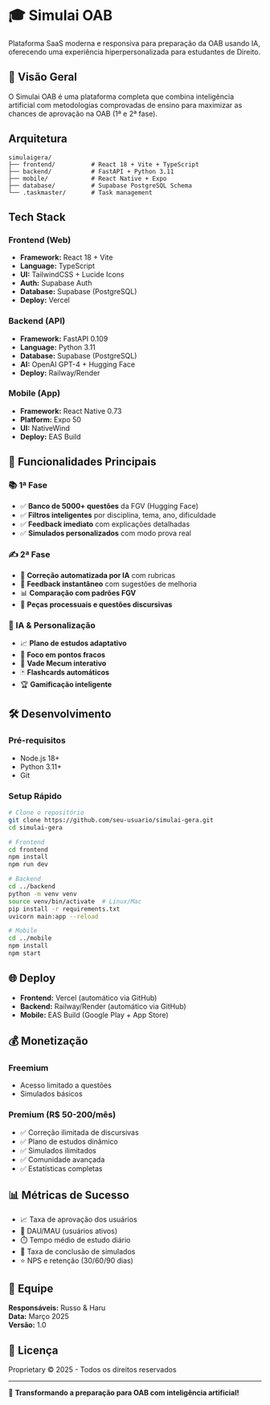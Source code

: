 # 🎓 Simulai OAB

Plataforma SaaS moderna e responsiva para preparação da OAB usando IA, oferecendo uma experiência hiperpersonalizada para estudantes de Direito.

## 🎯 Visão Geral

O Simulai OAB é uma plataforma completa que combina inteligência artificial com metodologias comprovadas de ensino para maximizar as chances de aprovação na OAB (1ª e 2ª fase).

## Arquitetura

```
simulaigera/
├── frontend/          # React 18 + Vite + TypeScript
├── backend/           # FastAPI + Python 3.11
├── mobile/            # React Native + Expo
├── database/          # Supabase PostgreSQL Schema
└── .taskmaster/       # Task management
```

## Tech Stack

### Frontend (Web)
- **Framework:** React 18 + Vite
- **Language:** TypeScript
- **UI:** TailwindCSS + Lucide Icons
- **Auth:** Supabase Auth
- **Database:** Supabase (PostgreSQL)
- **Deploy:** Vercel

### Backend (API)
- **Framework:** FastAPI 0.109
- **Language:** Python 3.11
- **Database:** Supabase (PostgreSQL)
- **AI:** OpenAI GPT-4 + Hugging Face
- **Deploy:** Railway/Render

### Mobile (App)
- **Framework:** React Native 0.73
- **Platform:** Expo 50
- **UI:** NativeWind
- **Deploy:** EAS Build

## 🧩 Funcionalidades Principais

### 📚 1ª Fase
- ✅ **Banco de 5000+ questões** da FGV (Hugging Face)
- ✅ **Filtros inteligentes** por disciplina, tema, ano, dificuldade
- ✅ **Feedback imediato** com explicações detalhadas
- ✅ **Simulados personalizados** com modo prova real

### ✍️ 2ª Fase
- 🤖 **Correção automatizada por IA** com rubricas
- 📝 **Feedback instantâneo** com sugestões de melhoria
- 📊 **Comparação com padrões FGV**
- 🎯 **Peças processuais e questões discursivas**

### 🧠 IA & Personalização
- 📈 **Plano de estudos adaptativo**
- 🎯 **Foco em pontos fracos**
- 📖 **Vade Mecum interativo**
- 🃏 **Flashcards automáticos**
- 🏆 **Gamificação inteligente**

## 🛠️ Desenvolvimento

### Pré-requisitos
- Node.js 18+
- Python 3.11+
- Git

### Setup Rápido

```bash
# Clone o repositório
git clone https://github.com/seu-usuario/simulai-gera.git
cd simulai-gera

# Frontend
cd frontend
npm install
npm run dev

# Backend
cd ../backend
python -m venv venv
source venv/bin/activate  # Linux/Mac
pip install -r requirements.txt
uvicorn main:app --reload

# Mobile
cd ../mobile
npm install
npm start
```

## 🌐 Deploy

- **Frontend:** Vercel (automático via GitHub)
- **Backend:** Railway/Render (automático via GitHub)
- **Mobile:** EAS Build (Google Play + App Store)

## 💰 Monetização

### Freemium
- Acesso limitado a questões
- Simulados básicos

### Premium (R$ 50-200/mês)
- ✅ Correção ilimitada de discursivas
- ✅ Plano de estudos dinâmico
- ✅ Simulados ilimitados
- ✅ Comunidade avançada
- ✅ Estatísticas completas

## 📊 Métricas de Sucesso

- 📈 Taxa de aprovação dos usuários
- 👥 DAU/MAU (usuários ativos)
- ⏱️ Tempo médio de estudo diário
- 🎯 Taxa de conclusão de simulados
- ⭐ NPS e retenção (30/60/90 dias)

## 👥 Equipe

**Responsáveis:** Russo & Haru  
**Data:** Março 2025  
**Versão:** 1.0

## 📄 Licença

Proprietary © 2025 - Todos os direitos reservados

---

🚀 **Transformando a preparação para OAB com inteligência artificial!**
